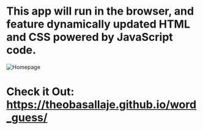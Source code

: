 # This app will run in the browser, and feature dynamically updated HTML and CSS powered by JavaScript code.
![Homepage](https://theobasallaje.github.io/portfolio/image/portfolio/wordGuess.jpg)

# Check it Out: https://theobasallaje.github.io/word_guess/

